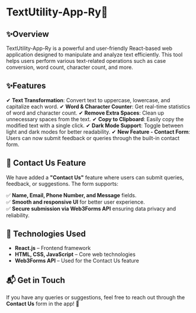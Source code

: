 # TextUtility-App-Ry📝

## ✨Overview
TextUtility-App-Ry is a powerful and user-friendly React-based web application designed to manipulate and analyze text efficiently. This tool helps users perform various text-related operations such as case conversion, word count, character count, and more. 

## ✨Features
✔ **Text Transformation**: Convert text to uppercase, lowercase, and capitalize each word.
✔ **Word & Character Counter**: Get real-time statistics of word and character count.
✔ **Remove Extra Spaces**: Clean up unnecessary spaces from the text.
✔ **Copy to Clipboard**: Easily copy the modified text with a single click.
✔ **Dark Mode Support**: Toggle between light and dark modes for better readability.
✔ **New Feature - Contact Form**: Users can now submit feedback or queries through the built-in contact form.

## 📩 Contact Us Feature
We have added a **"Contact Us"** feature where users can submit queries, feedback, or suggestions. The form supports:

✅ **Name, Email, Phone Number, and Message** fields.  
✅ **Smooth and responsive UI** for better user experience.  
✅ **Secure submission via Web3Forms API** ensuring data privacy and reliability.  

## 🔧 Technologies Used
- **React.js** – Frontend framework  
- **HTML, CSS, JavaScript** – Core web technologies  
- **Web3Forms API** – Used for the Contact Us feature  

## 📬 Get in Touch
If you have any queries or suggestions, feel free to reach out through the **Contact Us** form in the app! 🚀  



